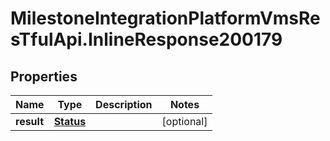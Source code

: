 # MilestoneIntegrationPlatformVmsResTfulApi.InlineResponse200179

## Properties
Name | Type | Description | Notes
------------ | ------------- | ------------- | -------------
**result** | [**Status**](Status.md) |  | [optional] 
